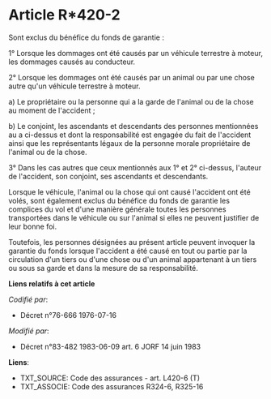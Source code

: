# Article R*420-2

Sont exclus du bénéfice du fonds de garantie :

1° Lorsque les dommages ont été causés par un véhicule terrestre à moteur, les dommages causés au conducteur.

2° Lorsque les dommages ont été causés par un animal ou par une chose autre qu'un véhicule terrestre à moteur.

a) Le propriétaire ou la personne qui a la garde de l'animal ou de la chose au moment de l'accident ;

b) Le conjoint, les ascendants et descendants des personnes mentionnées au a ci-dessus et dont la responsabilité est engagée
du fait de l'accident ainsi que les représentants légaux de la personne morale propriétaire de l'animal ou de la chose.

3° Dans les cas autres que ceux mentionnés aux 1° et 2° ci-dessus, l'auteur de l'accident, son conjoint, ses ascendants et
descendants.

Lorsque le véhicule, l'animal ou la chose qui ont causé l'accident ont été volés, sont également exclus du bénéfice du fonds
de garantie les complices du vol et d'une manière générale toutes les personnes transportées dans le véhicule ou sur l'animal
si elles ne peuvent justifier de leur bonne foi.

Toutefois, les personnes désignées au présent article peuvent invoquer la garantie du fonds lorsque l'accident a été causé en
tout ou partie par la circulation d'un tiers ou d'une chose ou d'un animal appartenant à un tiers ou sous sa garde et dans la
mesure de sa responsabilité.

**Liens relatifs à cet article**

_Codifié par_:

  - Décret n°76-666 1976-07-16

_Modifié par_:

  - Décret n°83-482 1983-06-09 art. 6 JORF 14 juin 1983

**Liens**:

  - TXT_SOURCE: Code des assurances - art. L420-6 (T)
  - TXT_ASSOCIE: Code des assurances R324-6, R325-16
